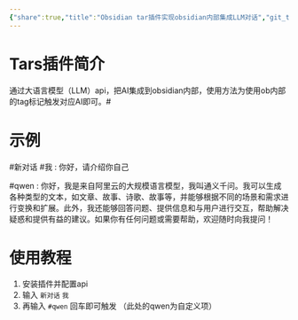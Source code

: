 ```yaml
---
{"share":true,"title":"Obsidian tar插件实现obsidian内部集成LLM对话","git_title":"2024-08-11-obsidian-tars","tags":["geek"],"categories":["Github"],"dg-publish":true,"permalink":"/105-极客/写作工具/Obsidian tar插件实现obsidian内部集成LLM对话/","dgPassFrontmatter":true,"noteIcon":""}
---
```


# Tars插件简介

通过大语言模型（LLM）api，把AI集成到obsidian内部，使用方法为使用ob内部的tag标记触发对应AI即可。#

# 示例

#新对话 #我 : 你好，请介绍你自己

#qwen : 你好，我是来自阿里云的大规模语言模型，我叫通义千问。我可以生成各种类型的文本，如文章、故事、诗歌、故事等，并能够根据不同的场景和需求进行变换和扩展。此外，我还能够回答问题、提供信息和与用户进行交互，帮助解决疑惑和提供有益的建议。如果你有任何问题或需要帮助，欢迎随时向我提问！

# 使用教程

1. 安装插件并配置api
2. 输入 `新对话` `我`
3. 再输入 `#qwen` 回车即可触发 （此处的qwen为自定义项）